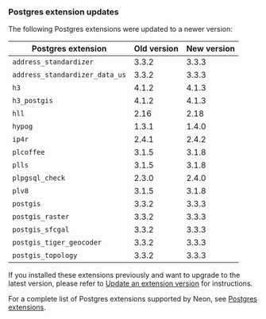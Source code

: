 ### Postgres extension updates

The following Postgres extensions were updated to a newer version:

| Postgres extension           | Old version   | New version   |
|------------------------------|---------------|---------------|
| `address_standardizer`       | 3.3.2         | 3.3.3         |
| `address_standardizer_data_us` | 3.3.2       | 3.3.3         |
| `h3`                         | 4.1.2         | 4.1.3         |
| `h3_postgis`                 | 4.1.2         | 4.1.3         |
| `hll`                        | 2.16          | 2.18          |
| `hypog`                      | 1.3.1         | 1.4.0         |
| `ip4r`                       | 2.4.1         | 2.4.2         |
| `plcoffee`                   | 3.1.5         | 3.1.8         |
| `plls`                       | 3.1.5         | 3.1.8         |
| `plpgsql_check`              | 2.3.0         | 2.4.0         |
| `plv8`                       | 3.1.5         | 3.1.8         |
| `postgis`                    | 3.3.2         | 3.3.3         |
| `postgis_raster`             | 3.3.2         | 3.3.3         |
| `postgis_sfcgal`             | 3.3.2         | 3.3.3         |
| `postgis_tiger_geocoder`     | 3.3.2         | 3.3.3         |
| `postgis_topology`           | 3.3.2         | 3.3.3         |

If you installed these extensions previously and want to upgrade to the latest version, please refer to [Update an extension version](/docs/extensions/pg-extensions#update-an-extension-version) for instructions.

For a complete list of Postgres extensions supported by Neon, see [Postgres extensions](/docs/extensions/pg-extensions).
